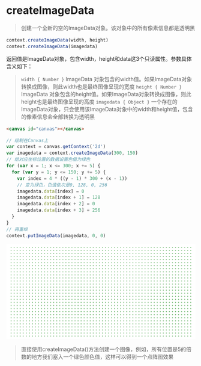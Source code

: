 # createImageData

> 创建一个全新的空的ImageData对象。该对象中的所有像素信息都是透明黑

```js
context.createImageData(width, height)
context.createImageData(imagedata)
```

返回值是ImageData对象，包含width，height和data这3个只读属性。参数具体含义如下：

> `width { Number }` ImageData 对象包含的width值。如果ImageData对象转换成图像，则此width也是最终图像呈现的宽度
> `height { Number }` ImageData 对象包含的height值。如果ImageData对象转换成图像，则此height也是最终图像呈现的高度
> `imagedata { Object }` 一个存在的ImageData对象，只会使用该ImageData对象中的width和height值，包含的像素信息会全部转换为透明黑

```html
<canvas id="canvas"></canvas>
```

```js
// 绘制在Canvas上
var context = canvas.getContext('2d')
var imagedata = context.createImageData(300, 150)
// 给对应坐标位置的数据设置色值为绿色
for (var x = 1; x <= 300; x += 5) {
  for (var y = 1; y <= 150; y += 5) {
    var index = 4 * ((y - 1) * 300 + (x - 1))
    // 变为绿色，色值依次是0, 128, 0, 256
    imagedata.data[index] = 0
    imagedata.data[index + 1] = 128
    imagedata.data[index + 2] = 0
    imagedata.data[index + 3] = 256
  }
}
// 再重绘
context.putImageData(imagedata, 0, 0)
```

![](/.assets/img/2022-02-15-11-09-10.png)

> 直接使用createImageData()方法创建一个图像，例如，所有位置是5的倍数的地方我们塞入一个绿色颜色值，这样可以得到一个点阵图效果
